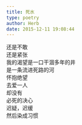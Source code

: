 ```yaml
---  
title: 死水  
type: poetry  
author: Herb  
date: 2015-12-11 19:08:44    
---  
```

还是不敢  
还是紧张    
我的渴望是一口干涸多年的井  
是一条流进死路的河    
怀抱绝望  
去爱一人  
却没有  
必死的决心    
迟疑，迟缓  
然后染成习惯